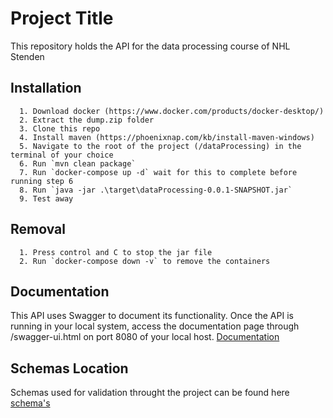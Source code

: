 
# Project Title

This repository holds the API for the data processing course of NHL Stenden



## Installation


```
  1. Download docker (https://www.docker.com/products/docker-desktop/)
  2. Extract the dump.zip folder
  3. Clone this repo
  4. Install maven (https://phoenixnap.com/kb/install-maven-windows)
  5. Navigate to the root of the project (/dataProcessing) in the terminal of your choice
  6. Run `mvn clean package`
  7. Run `docker-compose up -d` wait for this to complete before running step 6
  8. Run `java -jar .\target\dataProcessing-0.0.1-SNAPSHOT.jar`
  9. Test away

```


## Removal

```
  1. Press control and C to stop the jar file
  2. Run `docker-compose down -v` to remove the containers
```
    
    
## Documentation

This API uses Swagger to document its functionality. Once the API is running in your local system, access the documentation page through /swagger-ui.html on port 8080 of your local host.
[Documentation](http://localhost:8080/swagger-ui/index.html#/)


## Schemas Location
Schemas used for validation throught the project can be found here [schema's](https://github.com/CostaHiripis/dataProcessing/tree/master/src/main/resources/schema)

